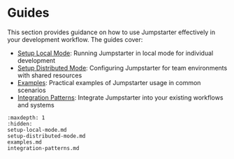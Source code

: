 # Guides

This section provides guidance on how to use Jumpstarter effectively in your
development workflow. The guides cover:

- [Setup Local Mode](setup-local-mode.md): Running Jumpstarter in local mode for
  individual development
- [Setup Distributed Mode](setup-distributed-mode.md): Configuring Jumpstarter
  for team environments with shared resources
- [Examples](examples.md): Practical examples of Jumpstarter usage in common
  scenarios
- [Integration Patterns](integration-patterns.md): Integrate Jumpstarter into
  your existing workflows and systems

```{toctree}
:maxdepth: 1
:hidden:
setup-local-mode.md
setup-distributed-mode.md
examples.md
integration-patterns.md
```
